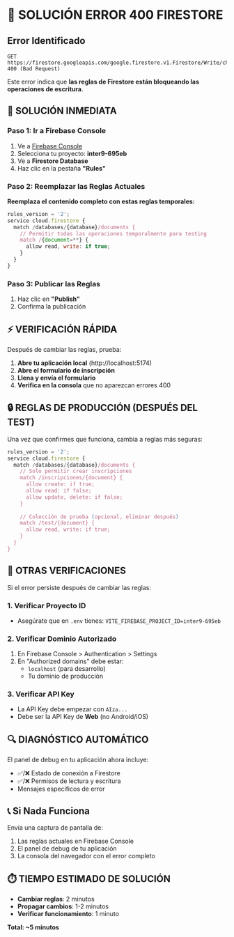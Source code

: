 # 🚨 SOLUCIÓN ERROR 400 FIRESTORE

## Error Identificado
```
GET https://firestore.googleapis.com/google.firestore.v1.Firestore/Write/channel...&t=1 400 (Bad Request)
```

Este error indica que **las reglas de Firestore están bloqueando las operaciones de escritura**.

## 🔧 SOLUCIÓN INMEDIATA

### Paso 1: Ir a Firebase Console
1. Ve a [Firebase Console](https://console.firebase.google.com/)
2. Selecciona tu proyecto: **inter9-695eb**
3. Ve a **Firestore Database**
4. Haz clic en la pestaña **"Rules"**

### Paso 2: Reemplazar las Reglas Actuales

**Reemplaza el contenido completo con estas reglas temporales:**

```javascript
rules_version = '2';
service cloud.firestore {
  match /databases/{database}/documents {
    // Permitir todas las operaciones temporalmente para testing
    match /{document=**} {
      allow read, write: if true;
    }
  }
}
```

### Paso 3: Publicar las Reglas
1. Haz clic en **"Publish"**
2. Confirma la publicación

## ⚡ VERIFICACIÓN RÁPIDA

Después de cambiar las reglas, prueba:

1. **Abre tu aplicación local** (http://localhost:5174)
2. **Abre el formulario de inscripción**
3. **Llena y envía el formulario**
4. **Verifica en la consola** que no aparezcan errores 400

## 🔒 REGLAS DE PRODUCCIÓN (DESPUÉS DEL TEST)

Una vez que confirmes que funciona, cambia a reglas más seguras:

```javascript
rules_version = '2';
service cloud.firestore {
  match /databases/{database}/documents {
    // Solo permitir crear inscripciones
    match /inscripciones/{document} {
      allow create: if true;
      allow read: if false;
      allow update, delete: if false;
    }
    
    // Colección de prueba (opcional, eliminar después)
    match /test/{document} {
      allow read, write: if true;
    }
  }
}
```

## 🎯 OTRAS VERIFICACIONES

Si el error persiste después de cambiar las reglas:

### 1. Verificar Proyecto ID
- Asegúrate que en `.env` tienes: `VITE_FIREBASE_PROJECT_ID=inter9-695eb`

### 2. Verificar Dominio Autorizado
1. En Firebase Console > Authentication > Settings
2. En "Authorized domains" debe estar:
   - `localhost` (para desarrollo)
   - Tu dominio de producción

### 3. Verificar API Key
- La API Key debe empezar con `AIza...`
- Debe ser la API Key de **Web** (no Android/iOS)

## 🔍 DIAGNÓSTICO AUTOMÁTICO

El panel de debug en tu aplicación ahora incluye:
- ✅/❌ Estado de conexión a Firestore
- ✅/❌ Permisos de lectura y escritura
- Mensajes específicos de error

## 📞 Si Nada Funciona

Envía una captura de pantalla de:
1. Las reglas actuales en Firebase Console
2. El panel de debug de tu aplicación
3. La consola del navegador con el error completo

## ⏱️ TIEMPO ESTIMADO DE SOLUCIÓN

- **Cambiar reglas**: 2 minutos
- **Propagar cambios**: 1-2 minutos
- **Verificar funcionamiento**: 1 minuto

**Total: ~5 minutos**

